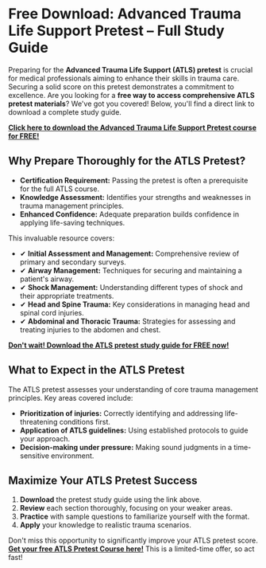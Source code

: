 # Free Download: Advanced Trauma Life Support Pretest – Full Study Guide

Preparing for the **Advanced Trauma Life Support (ATLS) pretest** is crucial for medical professionals aiming to enhance their skills in trauma care. Securing a solid score on this pretest demonstrates a commitment to excellence. Are you looking for a **free way to access comprehensive ATLS pretest materials**? We've got you covered! Below, you'll find a direct link to download a complete study guide.

[**Click here to download the Advanced Trauma Life Support Pretest course for FREE!**](https://udemywork.com/advanced-trauma-life-support-pretest)

## Why Prepare Thoroughly for the ATLS Pretest?

*   **Certification Requirement:** Passing the pretest is often a prerequisite for the full ATLS course.
*   **Knowledge Assessment:** Identifies your strengths and weaknesses in trauma management principles.
*   **Enhanced Confidence:** Adequate preparation builds confidence in applying life-saving techniques.

This invaluable resource covers:

*   ✔ **Initial Assessment and Management:** Comprehensive review of primary and secondary surveys.
*   ✔ **Airway Management:** Techniques for securing and maintaining a patient's airway.
*   ✔ **Shock Management:** Understanding different types of shock and their appropriate treatments.
*   ✔ **Head and Spine Trauma:** Key considerations in managing head and spinal cord injuries.
*   ✔ **Abdominal and Thoracic Trauma:** Strategies for assessing and treating injuries to the abdomen and chest.

[**Don't wait! Download the ATLS pretest study guide for FREE now!**](https://udemywork.com/advanced-trauma-life-support-pretest)

## What to Expect in the ATLS Pretest

The ATLS pretest assesses your understanding of core trauma management principles. Key areas covered include:

*   **Prioritization of injuries:** Correctly identifying and addressing life-threatening conditions first.
*   **Application of ATLS guidelines:** Using established protocols to guide your approach.
*   **Decision-making under pressure:** Making sound judgments in a time-sensitive environment.

## Maximize Your ATLS Pretest Success

1.  **Download** the pretest study guide using the link above.
2.  **Review** each section thoroughly, focusing on your weaker areas.
3.  **Practice** with sample questions to familiarize yourself with the format.
4.  **Apply** your knowledge to realistic trauma scenarios.

Don't miss this opportunity to significantly improve your ATLS pretest score. **[Get your free ATLS Pretest Course here!](https://udemywork.com/advanced-trauma-life-support-pretest)** This is a limited-time offer, so act fast!
